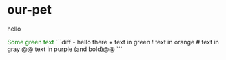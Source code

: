 # our-pet
<p class="text-blue">hello</p>
<span style="color: green"> Some green text </span>
```diff
- hello there
+ text in green
! text in orange
# text in gray
@@ text in purple (and bold)@@
```
